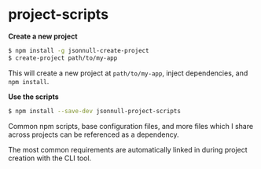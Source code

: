 # project-scripts

**Create a new project**

```sh
$ npm install -g jsonnull-create-project
$ create-project path/to/my-app
```

This will create a new project at `path/to/my-app`, inject dependencies, and `npm install`.

**Use the scripts**

```sh
$ npm install --save-dev jsonnull-project-scripts
```

Common npm scripts, base configuration files, and more files which I share across projects can be referenced as a dependency.

The most common requirements are automatically linked in during project creation with the CLI tool.

